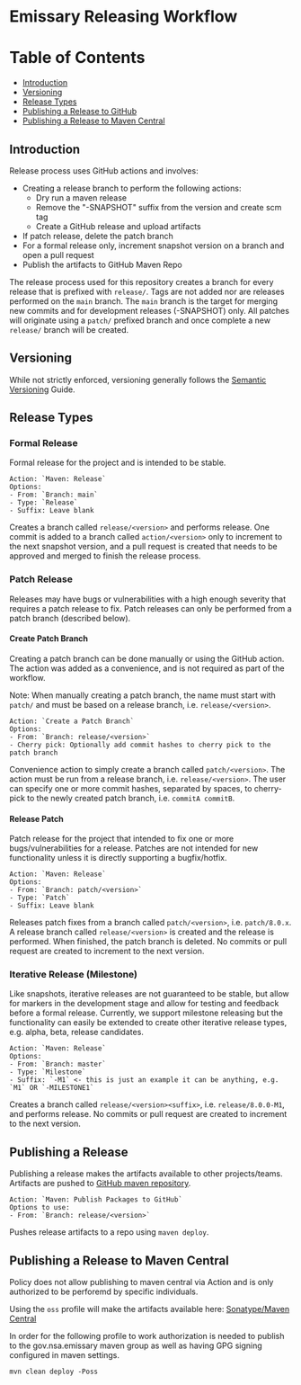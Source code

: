 # Emissary Releasing Workflow

Table of Contents
=================

* [Introduction](#introduction)
* [Versioning](#versioning)
* [Release Types](#release-types)
* [Publishing a Release to GitHub](#publishing-a-release)
* [Publishing a Release to Maven Central](#publishing-a-release-to-maven-central)

## Introduction

Release process uses GitHub actions and involves:
- Creating a release branch to perform the following actions:
  - Dry run a maven release
  - Remove the "-SNAPSHOT" suffix from the version and create scm tag
  - Create a GitHub release and upload artifacts
- If patch release, delete the patch branch
- For a formal release only, increment snapshot version on a branch and open a pull request
- Publish the artifacts to GitHub Maven Repo

The release process used for this repository creates a branch for every release that is prefixed with `release/`. Tags are not added nor are releases performed on the `main` branch.
The `main` branch is the target for merging new commits and for development releases (-SNAPSHOT) only. All patches will originate using a `patch/` prefixed branch and once complete 
a new `release/` branch will be created.

## Versioning

While not strictly enforced, versioning generally follows the [Semantic Versioning](https://semver.org/) Guide.

## Release Types

### Formal Release

Formal release for the project and is intended to be stable.

```
Action: `Maven: Release`
Options:
- From: `Branch: main`
- Type: `Release`
- Suffix: Leave blank
```
Creates a branch called `release/<version>` and performs release. One commit is added to a branch called `action/<version>` only to increment to the next snapshot version, and
a pull request is created that needs to be approved and merged to finish the release process.


### Patch Release

Releases may have bugs or vulnerabilities with a high enough severity that requires a patch release to fix. Patch releases can only be performed from a patch branch (described below).

#### Create Patch Branch

Creating a patch branch can be done manually or using the GitHub action. The action was added as a convenience, and is not required as part
of the workflow.

Note: When manually creating a patch branch, the name must start with `patch/` and must be based on a release branch, i.e. `release/<version>`.
```
Action: `Create a Patch Branch`
Options:
- From: `Branch: release/<version>`
- Cherry pick: Optionally add commit hashes to cherry pick to the patch branch
```
Convenience action to simply create a branch called `patch/<version>`. The action must be run from a release branch, i.e. `release/<version>`.
The user can specify one or more commit hashes, separated by spaces, to cherry-pick to the newly created patch branch, i.e. `commitA commitB`.

#### Release Patch

Patch release for the project that intended to fix one or more bugs/vulnerabilities for a release.  Patches are not intended for new functionality
unless it is directly supporting a bugfix/hotfix.

```
Action: `Maven: Release`
Options:
- From: `Branch: patch/<version>`
- Type: `Patch`
- Suffix: Leave blank
```
Releases patch fixes from a branch called `patch/<version>`, i.e. `patch/8.0.x`. A release branch called `release/<version>` is created
and the release is performed. When finished, the patch branch is deleted. No commits or pull request are created to increment to the next version.

### Iterative Release (Milestone)

Like snapshots, iterative releases are not guaranteed to be stable, but allow for markers in the development stage and allow for testing and
feedback before a formal release. Currently, we support milestone releasing but the functionality can easily be extended to create other iterative
release types, e.g. alpha, beta, release candidates.

```
Action: `Maven: Release`
Options:
- From: `Branch: master`
- Type: `Milestone`
- Suffix: `-M1` <- this is just an example it can be anything, e.g. `M1` OR `-MILESTONE1`
```

Creates a branch called `release/<version><suffix>`, i.e. `release/8.0.0-M1`, and performs release. No commits or pull request are created to increment
to the next version.

## Publishing a Release

Publishing a release makes the artifacts available to other projects/teams. Artifacts are pushed to
[GitHub maven repository](https://github.com/orgs/NationalSecurityAgency/packages?repo_name=emissary).
```
Action: `Maven: Publish Packages to GitHub`
Options to use:
- From: `Branch: release/<version>`
```
Pushes release artifacts to a repo using `maven deploy`.

## Publishing a Release to Maven Central

Policy does not allow publishing to maven central via Action and is only authorized to be perforemd by specific individuals.

Using the `oss` profile will make the artifacts available here: [Sonatype/Maven Central](https://central.sonatype.com/artifact/gov.nsa.emissary/emissary)

In order for the following profile to work authorization is needed to publish to the gov.nsa.emissary maven group as well as having GPG signing configured in maven settings.
```
mvn clean deploy -Poss
```
